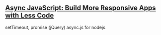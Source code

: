 ## [Async JavaScript: Build More Responsive Apps with Less Code](#book_2)

setTimeout, promise (jQuery) async.js for nodejs
